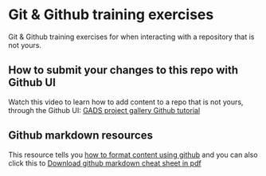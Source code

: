 
# Git & Github training exercises

Git & Github training exercises for when interacting with a repository that is not yours.

## How to submit your changes to this repo with Github UI
Watch this video to learn how to add content to a repo that is not yours, through the Github UI: [GADS project gallery Github tutorial](https://www.youtube.com/watch?v=2X1FjFqIwIY)

## Github markdown resources
This resource tells you [how to format content using github](https://gist.github.com/cuonggt/9b7d08a597b167299f0d) and you can also click this to [Download github markdown cheat sheet in pdf](https://ifycode.github.io/git-github-training/markdown-cheatsheet.pdf)
